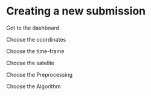# Creating a new submission

Got to the dashboard

Choose the coordinates

Choose the time-frame

Choose the satelite

Choose the Preprocessing

Choose the Algorithm
